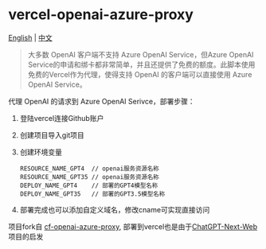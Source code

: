 # vercel-openai-azure-proxy

<a href="./README_en.md">English</a> |
<a href="./README.md">中文</a>

> 大多数 OpenAI 客户端不支持 Azure OpenAI Service，但Azure OpenAI Service的申请和绑卡都非常简单，并且还提供了免费的额度。此脚本使用免费的Vercel作为代理，使得支持 OpenAI 的客户端可以直接使用 Azure OpenAI Service。

代理 OpenAI 的请求到 Azure OpenAI Serivce，部署步骤：

1. 登陆vercel连接Github账户
2. 创建项目导入git项目
3. 创建环境变量
   
   ```Shell
   RESOURCE_NAME_GPT4  // openai服务资源名称
   RESOURCE_NAME_GPT35 // openai服务资源名称
   DEPLOY_NAME_GPT4    // 部署的GPT4模型名称
   DEPLOY_NAME_GPT35   // 部署的GPT3.5模型名称
   ```
4. 部署完成也可以添加自定义域名，修改cname可实现直接访问

项目fork自 [cf-openai-azure-proxy](https://github.com/haibbo/cf-openai-azure-proxy), 部署到vercel也是由于[ChatGPT-Next-Web](https://github.com/Yidadaa/ChatGPT-Next-Web)项目的启发